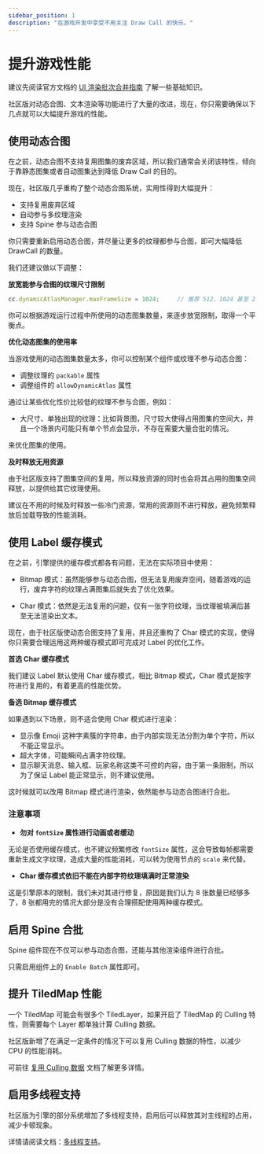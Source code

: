 ```yaml
---
sidebar_position: 1
description: "在游戏开发中享受不用关注 Draw Call 的快乐。"
---
```


# 提升游戏性能

建议先阅读官方文档的 [UI 渲染批次合并指南](https://docs.cocos.com/creator/2.4/manual/zh/advanced-topics/ui-auto-batch.html) 了解一些基础知识。

社区版对动态合图、文本渲染等功能进行了大量的改进，现在，你只需要确保以下几点就可以大幅提升游戏的性能。

## 使用动态合图

在之前，动态合图不支持复用图集的废弃区域，所以我们通常会关闭该特性，倾向于靠静态图集或者自动图集达到降低 Draw Call 的目的。

现在，社区版几乎重构了整个动态合图系统，实用性得到大幅提升：

- 支持复用废弃区域
- 自动参与多纹理渲染 
- 支持 Spine 参与动态合图

你只需要重新启用动态合图，并尽量让更多的纹理都参与合图，即可大幅降低 DrawCall 的数量。

我们还建议做以下调整：

**放宽能参与合图的纹理尺寸限制**

```js
cc.dynamicAtlasManager.maxFrameSize = 1024;     // 推荐 512、1024 甚至 2048
```

你可以根据游戏运行过程中所使用的动态图集数量，来逐步放宽限制，取得一个平衡点。

**优化动态图集的使用率**

当游戏使用的动态图集数量太多，你可以控制某个组件或纹理不参与动态合图：

- 调整纹理的 `packable` 属性
- 调整组件的 `allowDynamicAtlas` 属性

通过让某些优化性价比较低的纹理不参与合图，例如：

- 大尺寸、单独出现的纹理：比如背景图，尺寸较大使得占用图集的空间大，并且一个场景内可能只有单个节点会显示，不存在需要大量合批的情况。

来优化图集的使用。

**及时释放无用资源**

由于社区版支持了图集空间的复用，所以释放资源的同时也会将其占用的图集空间释放，以提供给其它纹理使用。

建议在不用的时候及时释放一些冷门资源，常用的资源则不进行释放，避免频繁释放后加载导致的性能消耗。

## 使用 Label 缓存模式

在之前，引擎提供的缓存模式都各有问题，无法在实际项目中使用：

- Bitmap 模式：虽然能够参与动态合图，但无法复用废弃空间，随着游戏的运行，废弃字符的纹理占满图集后就失去了优化效果。

- Char 模式：依然是无法复用的问题，仅有一张字符纹理，当纹理被填满后甚至无法渲染出文本。

现在，由于社区版使动态合图支持了复用，并且还重构了 Char 模式的实现，使得 你只需要合理运用这两种缓存模式即可完成对 Label 的优化工作。

**首选 Char 缓存模式**

我们建议 Label 默认使用 Char 缓存模式，相比 Bitmap 模式，Char 模式是按字符进行复用的，有着更高的性能优势。

**备选 Bitmap 缓存模式**

如果遇到以下场景，则不适合使用 Char 模式进行渲染：

- 显示像 Emoji 这种字素簇的字符串，由于内部实现无法分割为单个字符，所以不能正常显示。
- 超大字体，可能瞬间占满字符纹理。
- 显示聊天消息、输入框、玩家名称这类不可控的内容，由于第一条限制，所以为了保证 Label 能正常显示，则不建议使用。

这时候就可以改用 Bitmap 模式进行渲染，依然能参与动态合图进行合批。

### 注意事项

- **勿对 `fontSize` 属性进行动画或者缓动**

无论是否使用缓存模式，也不建议频繁修改 `fontSize` 属性，这会导致每帧都需要重新生成文字纹理，造成大量的性能消耗，可以转为使用节点的 `scale` 来代替。

- **Char 缓存模式依旧不能在内部字符纹理填满时正常渲染**

这是引擎原本的限制，我们未对其进行修复，原因是我们认为 8 张数量已经够多了，8 张都用完的情况大部分是没有合理搭配使用两种缓存模式。

## 启用 Spine 合批

Spine 组件现在不仅可以参与动态合图，还能与其他渲染组件进行合批。

只需启用组件上的 `Enable Batch` 属性即可。

## 提升 TiledMap 性能

一个 TiledMap 可能会有很多个 TiledLayer，如果开启了 TiledMap 的 Culling 特性，则需要每个 Layer 都单独计算 Culling 数据。

社区版新增了在满足一定条件的情况下可以复用 Culling 数据的特性，以减少 CPU 的性能消耗。

可前往 [复用 Culling 数据](../user-guide/tiledmap/tiledmap-culling.md) 文档了解更多详情。

## 启用多线程支持

社区版为引擎的部分系统增加了多线程支持，启用后可以释放其对主线程的占用，减少卡顿现象。

详情请阅读文档：[多线程支持](../user-guide/multithread/thread-intro)。
